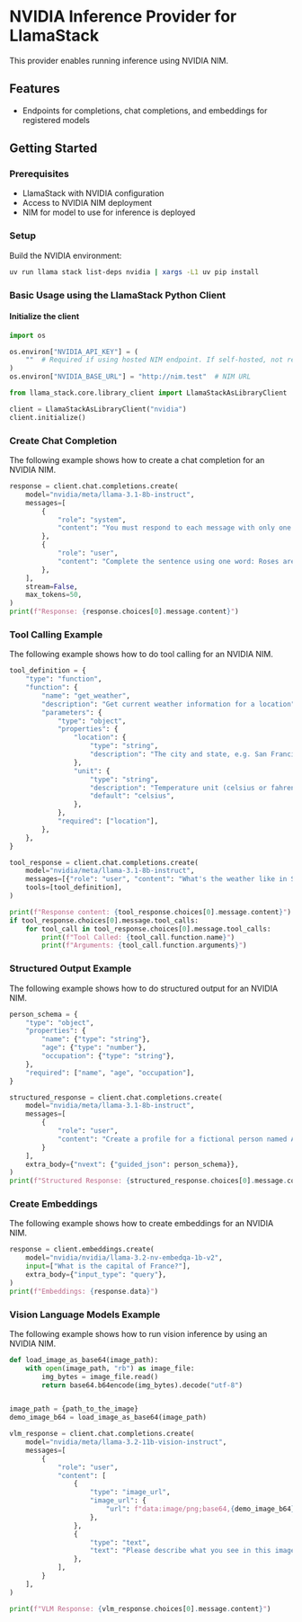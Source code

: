 # NVIDIA Inference Provider for LlamaStack

This provider enables running inference using NVIDIA NIM.

## Features
- Endpoints for completions, chat completions, and embeddings for registered models

## Getting Started

### Prerequisites

- LlamaStack with NVIDIA configuration
- Access to NVIDIA NIM deployment
- NIM for model to use for inference is deployed

### Setup

Build the NVIDIA environment:

```bash
uv run llama stack list-deps nvidia | xargs -L1 uv pip install
```

### Basic Usage using the LlamaStack Python Client

#### Initialize the client

```python
import os

os.environ["NVIDIA_API_KEY"] = (
    ""  # Required if using hosted NIM endpoint. If self-hosted, not required.
)
os.environ["NVIDIA_BASE_URL"] = "http://nim.test"  # NIM URL

from llama_stack.core.library_client import LlamaStackAsLibraryClient

client = LlamaStackAsLibraryClient("nvidia")
client.initialize()
```

### Create Chat Completion

The following example shows how to create a chat completion for an NVIDIA NIM.

```python
response = client.chat.completions.create(
    model="nvidia/meta/llama-3.1-8b-instruct",
    messages=[
        {
            "role": "system",
            "content": "You must respond to each message with only one word",
        },
        {
            "role": "user",
            "content": "Complete the sentence using one word: Roses are red, violets are:",
        },
    ],
    stream=False,
    max_tokens=50,
)
print(f"Response: {response.choices[0].message.content}")
```

### Tool Calling Example ###

The following example shows how to do tool calling for an NVIDIA NIM.

```python
tool_definition = {
    "type": "function",
    "function": {
        "name": "get_weather",
        "description": "Get current weather information for a location",
        "parameters": {
            "type": "object",
            "properties": {
                "location": {
                    "type": "string",
                    "description": "The city and state, e.g. San Francisco, CA",
                },
                "unit": {
                    "type": "string",
                    "description": "Temperature unit (celsius or fahrenheit)",
                    "default": "celsius",
                },
            },
            "required": ["location"],
        },
    },
}

tool_response = client.chat.completions.create(
    model="nvidia/meta/llama-3.1-8b-instruct",
    messages=[{"role": "user", "content": "What's the weather like in San Francisco?"}],
    tools=[tool_definition],
)

print(f"Response content: {tool_response.choices[0].message.content}")
if tool_response.choices[0].message.tool_calls:
    for tool_call in tool_response.choices[0].message.tool_calls:
        print(f"Tool Called: {tool_call.function.name}")
        print(f"Arguments: {tool_call.function.arguments}")
```

### Structured Output Example

The following example shows how to do structured output for an NVIDIA NIM.

```python
person_schema = {
    "type": "object",
    "properties": {
        "name": {"type": "string"},
        "age": {"type": "number"},
        "occupation": {"type": "string"},
    },
    "required": ["name", "age", "occupation"],
}

structured_response = client.chat.completions.create(
    model="nvidia/meta/llama-3.1-8b-instruct",
    messages=[
        {
            "role": "user",
            "content": "Create a profile for a fictional person named Alice who is 30 years old and is a software engineer. ",
        }
    ],
    extra_body={"nvext": {"guided_json": person_schema}},
)
print(f"Structured Response: {structured_response.choices[0].message.content}")
```

### Create Embeddings

The following example shows how to create embeddings for an NVIDIA NIM.

```python
response = client.embeddings.create(
    model="nvidia/nvidia/llama-3.2-nv-embedqa-1b-v2",
    input=["What is the capital of France?"],
    extra_body={"input_type": "query"},
)
print(f"Embeddings: {response.data}")
```

### Vision Language Models Example

The following example shows how to run vision inference by using an NVIDIA NIM.

```python
def load_image_as_base64(image_path):
    with open(image_path, "rb") as image_file:
        img_bytes = image_file.read()
        return base64.b64encode(img_bytes).decode("utf-8")


image_path = {path_to_the_image}
demo_image_b64 = load_image_as_base64(image_path)

vlm_response = client.chat.completions.create(
    model="nvidia/meta/llama-3.2-11b-vision-instruct",
    messages=[
        {
            "role": "user",
            "content": [
                {
                    "type": "image_url",
                    "image_url": {
                        "url": f"data:image/png;base64,{demo_image_b64}",
                    },
                },
                {
                    "type": "text",
                    "text": "Please describe what you see in this image in detail.",
                },
            ],
        }
    ],
)

print(f"VLM Response: {vlm_response.choices[0].message.content}")
```
